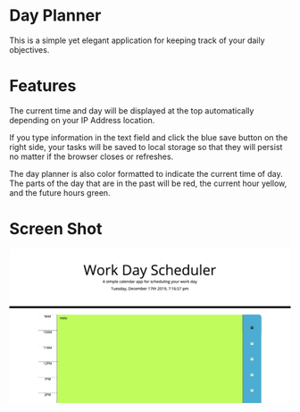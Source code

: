 # Day Planner

This is a simple yet elegant application for keeping track of your daily objectives.

# Features

The current time and day will be displayed at the top automatically depending on your IP Address location.

If you type information in the text field and click the blue save button on the right side, your tasks will be saved to local storage so that they will persist no matter if the browser closes or refreshes.

The day planner is also color formatted to indicate the current time of day. The parts of the day that are in the past will be red, the current hour yellow, and the future hours green.

# Screen Shot

![alt test](dayplanner.jpg)


